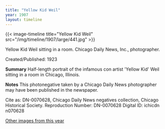 ```yaml
---
title: "Yellow Kid Weil"
year: 1907
layout: timeline
---
```


{{< image-timeline title="Yellow Kid Weil" src="/img/timeline/1907/large/441.jpg" >}}

Yellow Kid Weil sitting in a room. Chicago Daily News, Inc., photographer.

Created/Published: 1923

**Summary**
Half-length portrait of the infamous con artist 'Yellow Kid' Weil sitting in a room in Chicago, Illinois.

**Notes**
This photonegative taken by a Chicago Daily News photographer may have been published in the newspaper.

Cite as: DN-0070628, Chicago Daily News negatives collection, Chicago Historical Society.
Reproduction Number: DN-0070628
Digital ID: ichicdn n070628

[Other images from this year](/historical/timeline/1923/)

